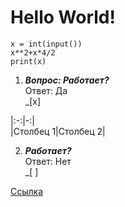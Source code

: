 # Hello World!
```phyton
x = int(input())
x**2+x*4/2
print(x)
```
1. ***Вопрос: Работает?***\
Ответ: Да\
_[x]


|:-:|-:|\
|Столбец 1|Столбец 2|


2. ***Работает?***\
Ответ: Нет\
_[ ]


[Ссылка](https://github.com/Belka49087/lab1/edit/main/README.md)
